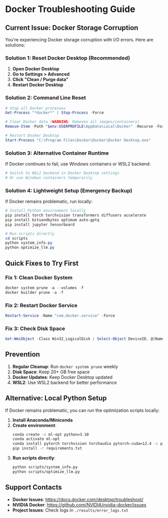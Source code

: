 # Docker Troubleshooting Guide

## Current Issue: Docker Storage Corruption

You're experiencing Docker storage corruption with I/O errors. Here are solutions:

### Solution 1: Reset Docker Desktop (Recommended)

1. **Open Docker Desktop**
2. **Go to Settings > Advanced**
3. **Click "Clean / Purge data"**
4. **Restart Docker Desktop**

### Solution 2: Command Line Reset
```powershell
# Stop all Docker processes
Get-Process "*docker*" | Stop-Process -Force

# Clear Docker data (WARNING: Removes all images/containers)
Remove-Item -Path "$env:USERPROFILE\AppData\Local\Docker" -Recurse -Force -ErrorAction SilentlyContinue

# Restart Docker Desktop
Start-Process "C:\Program Files\Docker\Docker\Docker Desktop.exe"
```

### Solution 3: Alternative Container Runtime
If Docker continues to fail, use Windows containers or WSL2 backend:

```powershell
# Switch to WSL2 backend in Docker Desktop settings
# Or use Windows containers temporarily
```

### Solution 4: Lightweight Setup (Emergency Backup)
If Docker remains problematic, run locally:

```powershell
# Install Python environment locally
pip install torch torchvision transformers diffusers accelerate
pip install bitsandbytes optimum auto-gptq
pip install jupyter tensorboard

# Run scripts directly
cd scripts
python system_info.py
python optimize_llm.py
```

## Quick Fixes to Try First

### Fix 1: Clean Docker System
```powershell
docker system prune -a --volumes -f
docker builder prune -a -f
```

### Fix 2: Restart Docker Service
```powershell
Restart-Service -Name "com.docker.service" -Force
```

### Fix 3: Check Disk Space
```powershell
Get-WmiObject -Class Win32_LogicalDisk | Select-Object DeviceID, @{Name="Size(GB)";Expression={[math]::Round($_.Size/1GB,2)}}, @{Name="FreeSpace(GB)";Expression={[math]::Round($_.FreeSpace/1GB,2)}}
```

## Prevention

1. **Regular Cleanup**: Run `docker system prune` weekly
2. **Disk Space**: Keep 20+ GB free space
3. **Docker Updates**: Keep Docker Desktop updated
4. **WSL2**: Use WSL2 backend for better performance

## Alternative: Local Python Setup

If Docker remains problematic, you can run the optimization scripts locally:

1. **Install Anaconda/Miniconda**
2. **Create environment**:
   ```bash
   conda create -n ml-opt python=3.10
   conda activate ml-opt
   conda install pytorch torchvision torchaudio pytorch-cuda=12.4 -c pytorch -c nvidia
   pip install -r requirements.txt
   ```
3. **Run scripts directly**:
   ```bash
   python scripts/system_info.py
   python scripts/optimize_llm.py
   ```

## Support Contacts

- **Docker Issues**: https://docs.docker.com/desktop/troubleshoot/
- **NVIDIA Docker**: https://github.com/NVIDIA/nvidia-docker/issues
- **Project Issues**: Check logs in `./results/error_logs.txt`